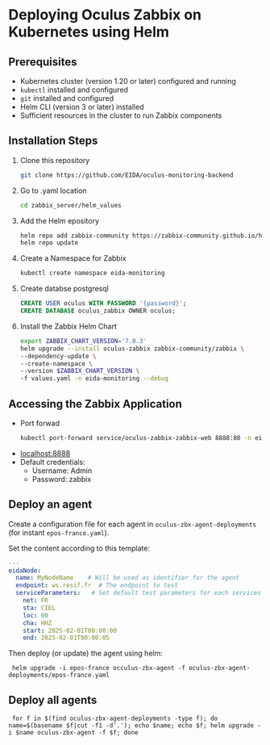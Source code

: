 #  Deploying Oculus Zabbix on Kubernetes using Helm
## Prerequisites
- Kubernetes cluster (version 1.20 or later) configured and running
- ```kubectl``` installed and configured
- ```git``` installed and configured
- Helm CLI (version 3 or later) installed
- Sufficient resources in the cluster to run Zabbix components

## Installation Steps
1. Clone this repository
    ```sh
    git clone https://github.com/EIDA/oculus-monitoring-backend
    ```
2. Go to .yaml location
    ```sh
    cd zabbix_server/helm_values
    ```
3. Add the Helm epository
    ```sh
    helm repo add zabbix-community https://zabbix-community.github.io/helm-zabbix
    helm repo update
    ```
4. Create a Namespace for Zabbix
    ```sh
    kubectl create namespace eida-monitoring
    ```
5. Create databse postgresql
    ```sql
    CREATE USER oculus WITH PASSWORD '{password}';
    CREATE DATABASE oculus_zabbix OWNER oculus;
    ```
     
6. Install the Zabbix Helm Chart
    ```sh
    export ZABBIX_CHART_VERSION='7.0.3'
    helm upgrade --install oculus-zabbix zabbix-community/zabbix \
    --dependency-update \
    --create-namespace \
    --version $ZABBIX_CHART_VERSION \
    -f values.yaml -n eida-monitoring --debug
    ```
## Accessing the Zabbix Application
- Port forwad
    ```sh
    kubectl port-forward service/oculus-zabbix-zabbix-web 8888:80 -n eida-monitoring
    ```
- [localhost:8888](http://localhost:8888)
- Default credentials:
    - Username: Admin
    - Password: zabbix

## Deploy an agent

Create a configuration file for each agent in `oculus-zbx-agent-deployments` (for instant `epos-france.yaml`).

Set the content according to this template:

``` yaml
---
eidaNode:
  name: MyNodeName    # Will be used as identifier for the agent
  endpoint: ws.resif.fr  # The endpoint to test
  serviceParameters:   # Set default test parameters for each services
    net: FR
    sta: CIEL
    loc: 00
    cha: HHZ
    start: 2025-02-01T00:00:00
    end: 2025-02-01T00:00:05
```

Then deploy (or update) the agent using helm:

     helm upgrade -i epos-france occulus-zbx-agent -f oculus-zbx-agent-deployments/epos-france.yaml 

## Deploy all agents

     for f in $(find oculus-zbx-agent-deployments -type f); do name=$(basename $f|cut -f1 -d'.'); echo $name; echo $f; helm upgrade -i $name oculus-zbx-agent -f $f; done
